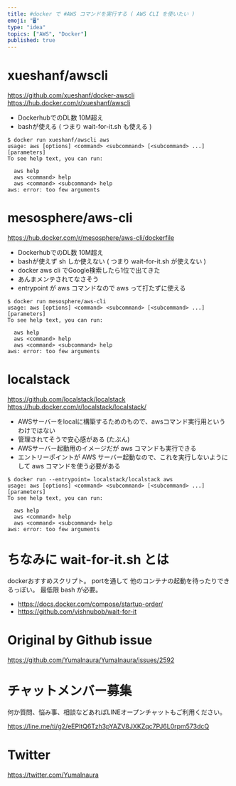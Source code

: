 ```yaml
---
title: #docker で #AWS コマンドを実行する ( AWS CLI を使いたい )
emoji: "🖥"
type: "idea"
topics: ["AWS", "Docker"]
published: true
---
```


# xueshanf/awscli

https://github.com/xueshanf/docker-awscli
https://hub.docker.com/r/xueshanf/awscli

- DockerhubでのDL数 10M超え
- bashが使える ( つまり wait-for-it.sh も使える )

```
$ docker run xueshanf/awscli aws
usage: aws [options] <command> <subcommand> [<subcommand> ...] [parameters]
To see help text, you can run:

  aws help
  aws <command> help
  aws <command> <subcommand> help
aws: error: too few arguments
```

# mesosphere/aws-cli


https://hub.docker.com/r/mesosphere/aws-cli/dockerfile

- DockerhubでのDL数 10M超え
- bashが使えず sh しか使えない ( つまり wait-for-it.sh が使えない )
- docker aws cli でGoogle検索したら1位で出てきた
- あんまメンテされてなさそう
- entrypoint が aws コマンドなので aws って打たずに使える

```
$ docker run mesosphere/aws-cli
usage: aws [options] <command> <subcommand> [<subcommand> ...] [parameters]
To see help text, you can run:

  aws help
  aws <command> help
  aws <command> <subcommand> help
aws: error: too few arguments
```

# localstack

https://github.com/localstack/localstack
https://hub.docker.com/r/localstack/localstack/

- AWSサーバーをlocalに構築するためのもので、awsコマンド実行用というわけではない
- 管理されてそうで安心感がある (たぶん)
- AWSサーバー起動用のイメージだが aws コマンドも実行できる
- エントリーポイントが AWS サーバー起動なので、これを実行しないようにして aws コマンドを使う必要がある

```
$ docker run --entrypoint= localstack/localstack aws
usage: aws [options] <command> <subcommand> [<subcommand> ...] [parameters]
To see help text, you can run:

  aws help
  aws <command> help
  aws <command> <subcommand> help
aws: error: too few arguments
```

# ちなみに wait-for-it.sh とは

dockerおすすめスクリプト。
portを通して 他のコンテナの起動を待ったりできるっぽい。
最低限 bash が必要。


- https://docs.docker.com/compose/startup-order/
- https://github.com/vishnubob/wait-for-it

# Original by Github issue

https://github.com/YumaInaura/YumaInaura/issues/2592








<!-- Update From Qiita API -->

# チャットメンバー募集


何か質問、悩み事、相談などあればLINEオープンチャットもご利用ください。

https://line.me/ti/g2/eEPltQ6Tzh3pYAZV8JXKZqc7PJ6L0rpm573dcQ





# Twitter


https://twitter.com/YumaInaura


<!-- Update From Qiita API -->


